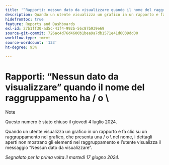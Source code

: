 ```yaml
---
title: '“Rapporti: nessun dato da visualizzare quando il nome del raggruppamento ha una barra dritta o rovesciata”'
description: Quando un utente visualizza un grafico in un rapporto e fa clic su un raggruppamento nel grafico che presenta una barra dritta o rovesciata nel nome, i dettagli aperti non mostrano gli elementi nel raggruppamento e l’utente visualizza il messaggio Nessun dato da visualizzare.
hidefromtoc: true
feature: Reports and Dashboards
exl-id: 27b1ff30-ad5c-41f4-992b-56c87b939e69
source-git-commit: 726ac4d76d4600b1bea9a7db1571e41d6039dd00
workflow-type: tm+mt
source-wordcount: '133'
ht-degree: 95%

---
```


# Rapporti: “Nessun dato da visualizzare” quando il nome del raggruppamento ha / o \

>[!NOTE]
>
>Questo numero è stato chiuso il giovedì 4 luglio 2024.

Quando un utente visualizza un grafico in un rapporto e fa clic su un raggruppamento nel grafico, che presenta una / o \ nel nome, i dettagli aperti non mostrano gli elementi nel raggruppamento e l’utente visualizza il messaggio “Nessun dato da visualizzare”.

_Segnalato per la prima volta il martedì 17 giugno 2024._
